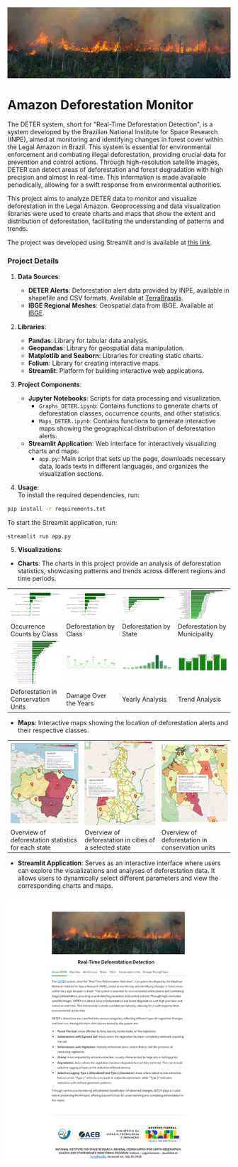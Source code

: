 <img src="Images/fire3.png"/>


# Amazon Deforestation Monitor
The DETER system, short for "Real-Time Deforestation Detection", is a system developed by the Brazilian National Institute for Space Research (INPE), aimed at monitoring and identifying changes in forest cover within the Legal Amazon in Brazil. This system is essential for environmental enforcement and combating illegal deforestation, providing crucial data for prevention and control actions. Through high-resolution satellite images, DETER can detect areas of deforestation and forest degradation with high precision and almost in real-time. This information is made available periodically, allowing for a swift response from environmental authorities.

This project aims to analyze DETER data to monitor and visualize deforestation in the Legal Amazon. Geoprocessing and data visualization libraries were used to create charts and maps that show the extent and distribution of deforestation, facilitating the understanding of patterns and trends. 

The project was developed using Streamlit and is available at [this link](https://inpe-data-analysis.streamlit.app/).

### Project Details

1. **Data Sources**:
   - **DETER Alerts**: Deforestation alert data provided by INPE, available in shapefile and CSV formats. Available at [TerraBrasilis](https://terrabrasilis.dpi.inpe.br/downloads/).
   - **IBGE Regional Meshes**: Geospatial data from IBGE. Available at [IBGE](https://www.ibge.gov.br/geociencias/organizacao-do-territorio/malhas-territoriais/15774-malhas.html).

2. **Libraries**:
   - **Pandas**: Library for tabular data analysis.
   - **Geopandas**: Library for geospatial data manipulation.
   - **Matplotlib and Seaborn**: Libraries for creating static charts.
   - **Folium**: Library for creating interactive maps.
   - **Streamlit**: Platform for building interactive web applications.

3. **Project Components**:
   - **Jupyter Notebooks**: Scripts for data processing and visualization.
     - `Graphs_DETER.ipynb`: Contains functions to generate charts of deforestation classes, occurrence counts, and other statistics.
     - `Maps_DETER.ipynb`: Contains functions to generate interactive maps showing the geographical distribution of deforestation alerts.
   - **Streamlit Application**: Web interface for interactively visualizing charts and maps.
     - `app.py`: Main script that sets up the page, downloads necessary data, loads texts in different languages, and organizes the visualization sections.

4. **Usage**:</br>
To install the required dependencies, run:
```bash
pip install -r requirements.txt
```

To start the Streamlit application, run:
```bash
streamlit run app.py
```


5. **Visualizations**:</br>
- **Charts**: The charts in this project provide an analysis of deforestation statistics, showcasing patterns and trends across different regions and time periods.
<table>
  <tr>
    <td><img src="Visualizations/DETER/Graphs/Graph2_EN.png" width="300"/></td>
    <td><img src="Visualizations/DETER/Graphs/Graph1_EN.png" width="300"/></td>
    <td><img src="Visualizations/DETER/Graphs/Graph3_EN.png" width="300"/></td>
    <td><img src="Visualizations/DETER/Graphs/Graph4_EN.png" width="300"/></td>
  </tr>
  <tr>
    <td>Occurrence Counts by Class</td>
    <td>Deforestation by Class</td>
    <td>Deforestation by State</td>
    <td>Deforestation by Municipality</td>
  </tr>
  <tr>
    <td><img src="Visualizations/DETER/Graphs/Graph9_EN.png" width="300"/></td>
    <td><img src="Visualizations/DETER/Graphs/Graph5_EN.png" width="300"/></td>
    <td><img src="Visualizations/DETER/Graphs/Graph6_EN.png" width="300"/></td>
    <td><img src="Visualizations/DETER/Graphs/Graph7_EN.png" width="300"/></td>
  </tr>
  <tr>
    <td>Deforestation in Conservation Units</td>
    <td>Damage Over the Years</td>
    <td>Yearly Analysis</td>
    <td>Trend Analysis</td>
  </tr>
</table>

   - **Maps**: Interactive maps showing the location of deforestation alerts and their respective classes.

<table>
  <tr>
    <td><img src="Images/map_states.png" width="300"/></td>
    <td><img src="Images/map_cities.png" width="300"/></td>
    <td><img src="Images/map_uc.png" width="300"/></td>
  </tr>
  <tr>
    <td>Overview of deforestation statistics for each state</td>
    <td>Overview of deforestation in cities of a selected state</td>
    <td>Overview of deforestation in conservation units</td>
  </tr>
</table>

   - **Streamlit Application**: Serves as an interactive interface where users can explore the visualizations and analyses of deforestation data. It allows users to dynamically select different parameters and view the corresponding charts and maps.
<div style="text-align: center;"><img src="Images/streamlit_app.png" width="900"/></div>

